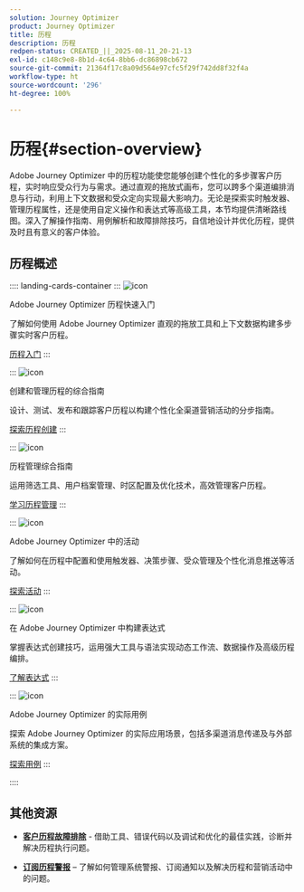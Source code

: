 ```yaml
---
solution: Journey Optimizer
product: Journey Optimizer
title: 历程
description: 历程
redpen-status: CREATED_||_2025-08-11_20-21-13
exl-id: c148c9e8-8b1d-4c64-8bb6-dc86898cb672
source-git-commit: 21364f17c8a09d564e97cfc5f29f742dd8f32f4a
workflow-type: ht
source-wordcount: '296'
ht-degree: 100%

---
```


# 历程{#section-overview}

Adobe Journey Optimizer 中的历程功能使您能够创建个性化的多步骤客户历程，实时响应受众行为与需求。通过直观的拖放式画布，您可以跨多个渠道编排消息与行动，利用上下文数据和受众定向实现最大影响力。无论是探索实时触发器、管理历程属性，还是使用自定义操作和表达式等高级工具，本节均提供清晰路线图。深入了解操作指南、用例解析和故障排除技巧，自信地设计并优化历程，提供及时且有意义的客户体验。

## 历程概述

:::: landing-cards-container
:::
![icon](https://cdn.experienceleague.adobe.com/icons/circle-play.svg)

Adobe Journey Optimizer 历程快速入门

了解如何使用 Adobe Journey Optimizer 直观的拖放工具和上下文数据构建多步骤实时客户历程。

[历程入门](../using/building-journeys/journey.md)
:::

:::
![icon](https://cdn.experienceleague.adobe.com/icons/list-check.svg)

创建和管理历程的综合指南

设计、测试、发布和跟踪客户历程以构建个性化全渠道营销活动的分步指南。

[探索历程创建](create-journey-landing-page.md)
:::

:::
![icon](https://cdn.experienceleague.adobe.com/icons/gear.svg)

历程管理综合指南

运用筛选工具、用户档案管理、时区配置及优化技术，高效管理客户历程。

[学习历程管理](manage-journey-landing-page.md)
:::

:::
![icon](https://cdn.experienceleague.adobe.com/icons/puzzle-piece.svg)

Adobe Journey Optimizer 中的活动

了解如何在历程中配置和使用触发器、决策步骤、受众管理及个性化消息推送等活动。

[探索活动](about-journey-building-landing-page.md)
:::

:::
![icon](https://cdn.experienceleague.adobe.com/icons/code-branch.svg)

在 Adobe Journey Optimizer 中构建表达式

掌握表达式创建技巧，运用强大工具与语法实现动态工作流、数据操作及高级历程编排。

[了解表达式](building-advanced-conditions-journeys-landing-page.md)
:::

:::
![icon](https://cdn.experienceleague.adobe.com/icons/bullseye.svg)

Adobe Journey Optimizer 的实际用例

探索 Adobe Journey Optimizer 的实际应用场景，包括多渠道消息传递及与外部系统的集成方案。

[探索用例](journey-use-cases-landing-page.md)
:::

::::


## 其他资源

- **[客户历程故障排除](troubleshoot-journey-landing-page.md)** - 借助工具、错误代码以及调试和优化的最佳实践，诊断并解决历程执行问题。

- **[订阅历程警报](../using/reports/alerts.md)** – 了解如何管理系统警报、订阅通知以及解决历程和营销活动中的问题。


